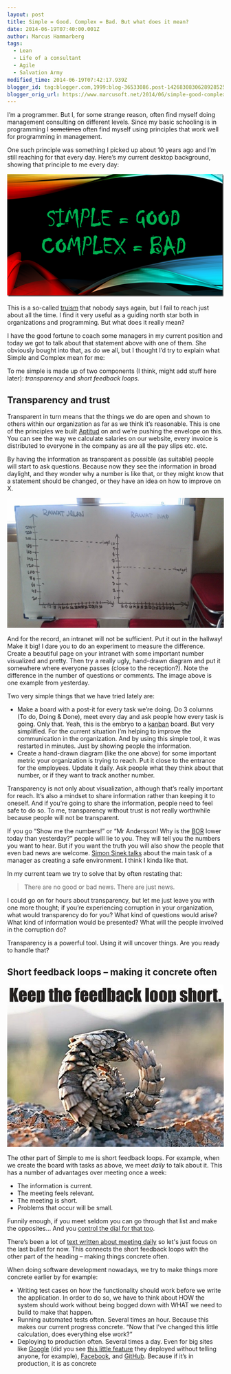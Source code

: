 ```yaml
---
layout: post
title: Simple = Good. Complex = Bad. But what does it mean?
date: 2014-06-19T07:40:00.001Z
author: Marcus Hammarberg
tags:
  - Lean
  - Life of a consultant
  - Agile
  - Salvation Army
modified_time: 2014-06-19T07:42:17.939Z
blogger_id: tag:blogger.com,1999:blog-36533086.post-1426830830628928525
blogger_orig_url: https://www.marcusoft.net/2014/06/simple-good-complex-bad-but-what-does.html
---
```


I’m a programmer. But I, for some strange reason, often find myself doing management consulting on different levels. Since my basic schooling is in programming I ~~sometimes~~ often find myself using principles that work well for programming in management.

One such principle was something I picked up about 10 years ago and I’m still reaching for that every day. Here’s my current desktop background, showing that principle to me every day:

![Slide3](/img/simplegood_complexbad.png)

This is a so-called [truism](http://en.wikipedia.org/wiki/Truism) that nobody says again, but I fail to reach just about all the time. I find it very useful as a guiding north star both in organizations and programming. But what does it really mean?

I have the good fortune to coach some managers in my current position and today we got to talk about that statement above with one of them. She obviously bought into that, as do we all, but I thought I’d try to explain what Simple and Complex mean for me:

To me simple is made up of two components (I think, might add stuff here later): *transparency* and *short feedback loops.*

## Transparency and trust

Transparent in turn means that the things we do are open and shown to others within our organization as far as we think it’s reasonable. This is one of the principles we built [Aptitud](http://www.aptitud.se) on and we’re pushing the envelope on this. You can see the way we calculate salaries on our website, every invoice is distributed to everyone in the company as are all the pay slips etc. etc.

By having the information as transparent as possible (as suitable) people will start to ask questions. Because now they see the information in broad daylight, and they wonder why a number is like that, or they might know that a statement should be changed, or they have an idea on how to improve on X.

![2014-06-18 09.38.54](/img/2014-06-18%2009.38.54.jpg)

And for the record, an intranet will not be sufficient. Put it out in the hallway! Make it big! I dare you to do an experiment to measure the difference. Create a beautiful page on your intranet with some important number visualized and pretty. Then try a really ugly, hand-drawn diagram and put it somewhere where everyone passes (close to the reception?). Note the difference in the number of questions or comments. The image above is one example from yesterday.

Two very simple things that we have tried lately are:

- Make a board with a post-it for every task we’re doing. Do 3 columns (To do, Doing & Done), meet every day and ask people how every task is going. Only that. Yeah, this is the embryo to a [kanban](http://bit.ly/theKanbanBook) board. But very simplified. For the current situation I’m helping to improve the communication in the organization. And by using this simple tool, it was restarted in minutes. Just by showing people the information.
- Create a hand-drawn diagram (like the one above) for some important metric your organization is trying to reach. Put it close to the entrance for the employees. Update it daily. Ask people what they think about that number, or if they want to track another number.

Transparency is not only about visualization, although that’s really important for reach. It’s also a mindset to share information rather than keeping it to oneself. And if you’re going to share the information, people need to feel safe to do so. To me, transparency without trust is not really worthwhile because people will not be transparent.

If you go “Show me the numbers!” or “Mr Andersson! Why is the [BOR](https://www.moh.gov.sg/content/moh_web/home/statistics/healthcare_institutionstatistics/Beds_Occupancy_Rate_BOR.html) lower today than yesterday?” people will lie to you. They will tell you the numbers you want to hear. But if you want the truth you will also show the people that even bad news are welcome. [Simon Sinek talks](http://www.youtube.com/watch?v=ReRcHdeUG9Y) about the main task of a manager as creating a safe environment. I think I kinda like that.

In my current team we try to solve that by often restating that:

> There are no good or bad news. There are just news.

I could go on for hours about transparency, but let me just leave you with one more thought; if you’re experiencing corruption in your organization, what would transparency do for you? What kind of questions would arise? What kind of information would be presented? What will the people involved in the corruption do?

Transparency is a powerful tool. Using it will uncover things. Are you ready to handle that?

## Short feedback loops – making it concrete often

![feedbackloopshort](/img/feedbackloopshort.jpg)

The other part of Simple to me is short feedback loops. For example, when we create the board with tasks as above, we meet *daily* to talk about it. This has a number of advantages over meeting once a week:

- The information is current.
- The meeting feels relevant.
- The meeting is short.
- Problems that occur will be small.

Funnily enough, if you meet seldom you can go through that list and make the opposites… And you [control the dial for that too](https://www.marcusoft.net/2014/06/controlling-disappointment-dial.html).

There’s been a lot of [text written about meeting daily](http://martinfowler.com/articles/itsNotJustStandingUp.html) so let's just focus on the last bullet for now. This connects the short feedback loops with the other part of the heading – making things concrete often.

When doing software development nowadays, we try to make things more concrete earlier by for example:

- Writing test cases on how the functionality should work before we write the application. In order to do so, we have to think about HOW the system should work without being bogged down with WHAT we need to build to make that happen.
- Running automated tests often. Several times an hour. Because this makes our current progress concrete. “Now that I’ve changed this little calculation, does everything else work?”
- Deploying to production often. Several times a day. Even for big sites like [Google](http://www.google.com) (did you see [this little feature](https://twitter.com/marcusoftnet/status/479463187612315649) they deployed without telling anyone, for example), [Facebook](http://www.facebook.com), and [GitHub](http://github.com). Because if it’s in production, it is as concrete
